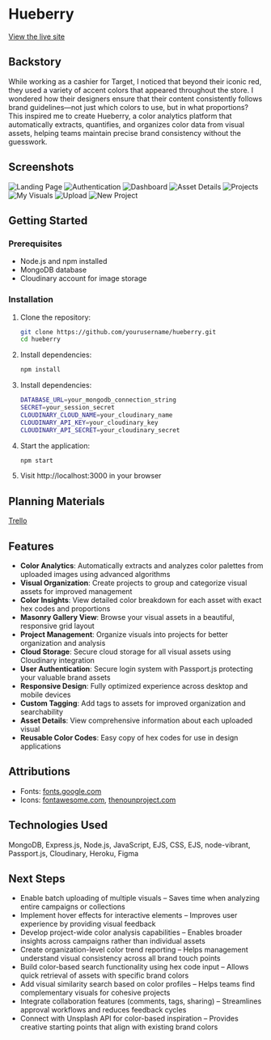 # Hueberry

[View the live site](https://hueberry-3fc9d323e30c.herokuapp.com/)

## Backstory

While working as a cashier for Target, I noticed that beyond their iconic red, they used a variety of accent colors that appeared throughout the store. I wondered how their designers ensure that their content consistently follows brand guidelines—not just which colors to use, but in what proportions? This inspired me to create Hueberry, a color analytics platform that automatically extracts, quantifies, and organizes color data from visual assets, helping teams maintain precise brand consistency without the guesswork.

## Screenshots

![Landing Page](public/img/screenshots/landingPage.png)
![Authentication](public/img/screenshots/auth.png)
![Dashboard](public/img/screenshots/dashboard.png)
![Asset Details](public/img/screenshots/assetDetails.png)
![Projects](public/img/screenshots/allProjects.png)
![My Visuals](public/img/screenshots/allVisuals.png)
![Upload](public/img/screenshots/newAsset.png)
![New Project](public/img/screenshots/newProject.png)

## Getting Started

### Prerequisites
- Node.js and npm installed
- MongoDB database
- Cloudinary account for image storage

### Installation
1. Clone the repository:
   ```bash
   git clone https://github.com/yourusername/hueberry.git
   cd hueberry
2. Install dependencies:
   ```bash
   npm install
4. Install dependencies:
   ```bash
   DATABASE_URL=your_mongodb_connection_string
   SECRET=your_session_secret
   CLOUDINARY_CLOUD_NAME=your_cloudinary_name
   CLOUDINARY_API_KEY=your_cloudinary_key
   CLOUDINARY_API_SECRET=your_cloudinary_secret
4. Start the application:
   ```bash
   npm start
5. Visit http://localhost:3000 in your browser

## Planning Materials

[Trello](https://trello.com/b/S5EWF8lt/hueberry-color-analytics-platform/)

## Features

- **Color Analytics**: Automatically extracts and analyzes color palettes from uploaded images using advanced algorithms
- **Visual Organization**: Create projects to group and categorize visual assets for improved management
- **Color Insights**: View detailed color breakdown for each asset with exact hex codes and proportions
- **Masonry Gallery View**: Browse your visual assets in a beautiful, responsive grid layout
- **Project Management**: Organize visuals into projects for better organization and analysis
- **Cloud Storage**: Secure cloud storage for all visual assets using Cloudinary integration
- **User Authentication**: Secure login system with Passport.js protecting your valuable brand assets
- **Responsive Design**: Fully optimized experience across desktop and mobile devices
- **Custom Tagging**: Add tags to assets for improved organization and searchability
- **Asset Details**: View comprehensive information about each uploaded visual
- **Reusable Color Codes**: Easy copy of hex codes for use in design applications

## Attributions

* Fonts: [fonts.google.com](https://fonts.google.com/)
* Icons: [fontawesome.com](https://fontawesome.com/), [thenounproject.com](https://thenounproject.com/)

## Technologies Used

MongoDB, Express.js, Node.js, JavaScript, EJS, CSS, EJS, node-vibrant, Passport.js, Cloudinary, Heroku, Figma

## Next Steps

* Enable batch uploading of multiple visuals – Saves time when analyzing entire campaigns or collections
* Implement hover effects for interactive elements – Improves user experience by providing visual feedback
* Develop project-wide color analysis capabilities – Enables broader insights across campaigns rather than individual assets
* Create organization-level color trend reporting – Helps management understand visual consistency across all brand touch points
* Build color-based search functionality using hex code input – Allows quick retrieval of assets with specific brand colors
* Add visual similarity search based on color profiles – Helps teams find complementary visuals for cohesive projects
* Integrate collaboration features (comments, tags, sharing) – Streamlines approval workflows and reduces feedback cycles
* Connect with Unsplash API for color-based inspiration – Provides creative starting points that align with existing brand colors
